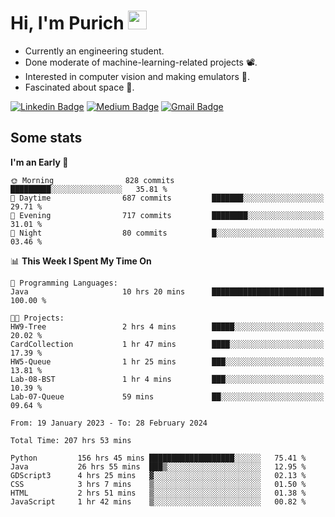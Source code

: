 <h1 align="left">Hi, I'm Purich
<img src="https://media.giphy.com/media/hvRJCLFzcasrR4ia7z/giphy.gif" width="30px"/></h1>

* Currently an engineering student.
* Done moderate of machine-learning-related projects :film_projector:.
* Interested in computer vision and making emulators :space_invader:.
* Fascinated about space :milky_way:.

[![Linkedin Badge](https://img.shields.io/badge/-Purich-blue?style=flat-square&logo=Linkedin&logoColor=white&link=https://www.linkedin.com/in/purich-siritip-16b3b3255/)](https://www.linkedin.com/in/purich-siritip-16b3b3255) [![Medium Badge](https://img.shields.io/badge/-@purich-gray?style=flat-square&labelColor=000000&logo=Medium&link=https://medium.com/@phuritsiritip)](https://medium.com/@phuritsiritip)
[![Gmail Badge](https://img.shields.io/badge/-mark.phurit@gmail.com-c14438?style=flat-square&logo=Gmail&logoColor=white&link=mailto:mark.phurit@gmail.com)](mailto:mark.phurit@gmail.com)

## Some stats

  
  <!--START_SECTION:waka-->
**I'm an Early 🐤** 

```text
🌞 Morning                828 commits         █████████░░░░░░░░░░░░░░░░   35.81 % 
🌆 Daytime                687 commits         ███████░░░░░░░░░░░░░░░░░░   29.71 % 
🌃 Evening                717 commits         ████████░░░░░░░░░░░░░░░░░   31.01 % 
🌙 Night                  80 commits          █░░░░░░░░░░░░░░░░░░░░░░░░   03.46 % 
```


📊 **This Week I Spent My Time On** 

```text
💬 Programming Languages: 
Java                     10 hrs 20 mins      █████████████████████████   100.00 % 

🐱‍💻 Projects: 
HW9-Tree                 2 hrs 4 mins        █████░░░░░░░░░░░░░░░░░░░░   20.02 % 
CardCollection           1 hr 47 mins        ████░░░░░░░░░░░░░░░░░░░░░   17.39 % 
HW5-Queue                1 hr 25 mins        ███░░░░░░░░░░░░░░░░░░░░░░   13.81 % 
Lab-08-BST               1 hr 4 mins         ███░░░░░░░░░░░░░░░░░░░░░░   10.39 % 
Lab-07-Queue             59 mins             ██░░░░░░░░░░░░░░░░░░░░░░░   09.64 % 
```


<!--END_SECTION:waka-->

  <!--START_SECTION:waka-simple-->

```text
From: 19 January 2023 - To: 28 February 2024

Total Time: 207 hrs 53 mins

Python         156 hrs 45 mins ███████████████████░░░░░░   75.41 %
Java           26 hrs 55 mins  ███▒░░░░░░░░░░░░░░░░░░░░░   12.95 %
GDScript3      4 hrs 25 mins   ▓░░░░░░░░░░░░░░░░░░░░░░░░   02.13 %
CSS            3 hrs 7 mins    ▒░░░░░░░░░░░░░░░░░░░░░░░░   01.50 %
HTML           2 hrs 51 mins   ▒░░░░░░░░░░░░░░░░░░░░░░░░   01.38 %
JavaScript     1 hr 42 mins    ▒░░░░░░░░░░░░░░░░░░░░░░░░   00.82 %
```

<!--END_SECTION:waka-simple-->

  <!--![Anurag's GitHub stats](https://github-readme-stats.vercel.app/api?username=vikimark&show_icons=true&theme=gruvbox_light)-->
  
<!--
**vikimark/vikimark** is a ✨ _special_ ✨ repository because its `README.md` (this file) appears on your GitHub profile.

Here are some ideas to get you started:

- 🔭 I’m currently working on ...
- 🌱 I’m currently learning ...
- 👯 I’m looking to collaborate on ...
- 🤔 I’m looking for help with ...
- 💬 Ask me about ...
- 📫 How to reach me: ...
- 😄 Pronouns: ...
- ⚡ Fun fact: ...
-->
